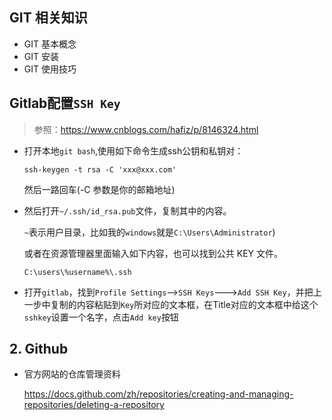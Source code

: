 ## GIT 相关知识



- GIT 基本概念
- GIT 安装
- GIT 使用技巧



## Gitlab配置`SSH Key`

> 参照：https://www.cnblogs.com/hafiz/p/8146324.html

- 打开本地`git bash`,使用如下命令生成ssh公钥和私钥对：

  ```
  ssh-keygen -t rsa -C 'xxx@xxx.com'
  ```

  然后一路回车(-C 参数是你的邮箱地址)

- 然后打开`~/.ssh/id_rsa.pub`文件，复制其中的内容。

  `~`表示用户目录，比如我的`windows`就是`C:\Users\Administrator`)

  或者在资源管理器里面输入如下内容，也可以找到公共 KEY 文件。

  ```
  C:\users\%username%\.ssh
  ```

- 打开`gitlab`，找到`Profile Settings`-->`SSH Keys`--->`Add SSH Key`，并把上一步中复制的内容粘贴到`Key`所对应的文本框，在Title对应的文本框中给这个`sshkey`设置一个名字，点击`Add key`按钮

## 2. Github

- 官方网站的仓库管理资料

  https://docs.github.com/zh/repositories/creating-and-managing-repositories/deleting-a-repository
